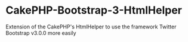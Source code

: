 CakePHP-Bootstrap-3-HtmlHelper
==============================

Extension of the CakePHP's HtmlHelper to use the framework Twitter Bootstrap v3.0.0 more easily
